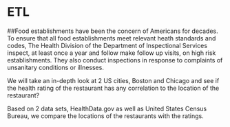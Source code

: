 # ETL

##Food establishments have been the concern of Americans for decades.  To ensure that all food establishments meet relevant heath standards and codes, The Health Division of the Department of Inspectional Services inspect, at least once a year and follow make follow up visits, on high risk establishments.  They also conduct inspections in response to complaints of unsanitary conditions or illnesses.


We will take an in-depth look at 2 US cities, Boston and Chicago and see if the health rating of the restaurant has any correlation to the location of the restaurant?  

Based on 2 data sets,  HealthData.gov as well as United States Census Bureau, we compare the locations of the restaurants with the ratings. 
